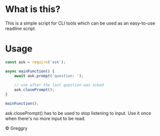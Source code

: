 # What is this?

This is a simple script for CLI tools which can be used as an easy-to-use readline script.

# Usage

```js
const ask = require('ask');

async mainFunction() {
    await ask.prompt('question: ');
    
    // use after the last question was asked
    ask.closePrompt();
}

mainFunction();
```

ask.closePrompt() has to be used to stop listening to input. Use it once when there's no more input to be read.

© Greggry

